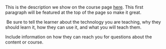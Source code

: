 This is the description we show on the course page [here](https://lab.github.com/Dilshad639246/garena-free-daimond). This first paragraph will be featured at the top of the page so make it great.
​

​
Be sure to tell the learner about the technology you are teaching, why they should learn it, how they can use it, and what you will teach them.
​


Include information on how they can reach you for questions about the content or course. 